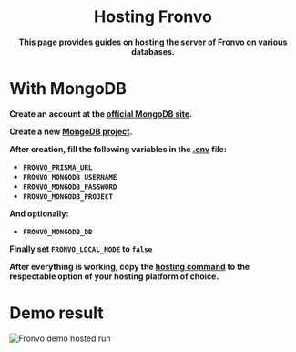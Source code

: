 <h1 align='center'>Hosting Fronvo</h1>

<p align='center'><b>This page provides guides on hosting the server of Fronvo on various databases.</b></p>

# With MongoDB

**Create an account at the [official MongoDB site](https://account.mongodb.com/account/login).**

**Create a new [MongoDB project](https://docs.atlas.mongodb.com/tutorial/manage-projects/#create-a-project).**

**After creation, fill the following variables in the [.env](https://github.com/Fronvo/server/blob/master/.env.example) file:**

- **``FRONVO_PRISMA_URL``**
- **``FRONVO_MONGODB_USERNAME``**
- **``FRONVO_MONGODB_PASSWORD``**
- **``FRONVO_MONGODB_PROJECT``**

**And optionally:**

- **``FRONVO_MONGODB_DB``**

**Finally set ``FRONVO_LOCAL_MODE`` to ``false``**

**After everything is working, copy the [hosting command](https://github.com/Fronvo/server/blob/master/Procfile) to the respectable option of your hosting platform of choice.**

# Demo result

<img src='https://raw.githubusercontent.com/Fronvo/server/master/.github/assets/demo-run-hosting.svg' alt='Fronvo demo hosted run'>
